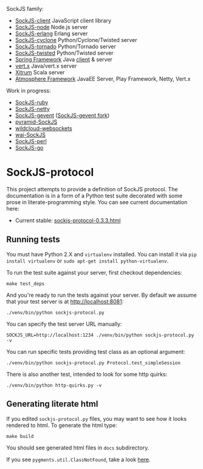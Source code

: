 SockJS family:

  * [SockJS-client](https://github.com/sockjs/sockjs-client) JavaScript client library
  * [SockJS-node](https://github.com/sockjs/sockjs-node) Node.js server
  * [SockJS-erlang](https://github.com/sockjs/sockjs-erlang) Erlang server
  * [SockJS-cyclone](https://github.com/flaviogrossi/sockjs-cyclone) Python/Cyclone/Twisted server
  * [SockJS-tornado](https://github.com/MrJoes/sockjs-tornado) Python/Tornado server
  * [SockJS-twisted](https://github.com/DesertBus/sockjs-twisted/) Python/Twisted server
  * [Spring Framework](http://projects.spring.io/spring-framework) Java [client](https://docs.spring.io/spring/docs/current/spring-framework-reference/web.html#websocket-fallback) & server
  * [vert.x](https://github.com/vert-x/vert.x) Java/vert.x server
  * [Xitrum](http://xitrum-framework.github.io/) Scala server
  * [Atmosphere Framework](http://github.com/Atmosphere/atmosphere) JavaEE Server, Play Framework, Netty, Vert.x

Work in progress:

  * [SockJS-ruby](https://github.com/nyarly/sockjs-ruby)
  * [SockJS-netty](https://github.com/cgbystrom/sockjs-netty)
  * [SockJS-gevent](https://github.com/sdiehl/sockjs-gevent) ([SockJS-gevent fork](https://github.com/njoyce/sockjs-gevent))
  * [pyramid-SockJS](https://github.com/fafhrd91/pyramid_sockjs)
  * [wildcloud-websockets](https://github.com/wildcloud/wildcloud-websockets)
  * [wai-SockJS](https://github.com/Palmik/wai-sockjs)
  * [SockJS-perl](https://github.com/vti/sockjs-perl)
  * [SockJS-go](https://github.com/igm/sockjs-go/)

SockJS-protocol
===============

This project attempts to provide a definition of SockJS protocol. The
documentation is in a form of a Python test suite decorated with some
prose in literate-programming style. You can see current documentation
here:

 * Current stable: [sockjs-protocol-0.3.3.html](
   http://sockjs.github.com/sockjs-protocol/sockjs-protocol-0.3.3.html)


Running tests
-------------

You must have Python 2.X and `virtualenv` installed. You can install
it via `pip install virtualenv` or `sudo apt-get install python-virtualenv`.

To run the test suite against your server, first checkout dependencies:

    make test_deps

And you're ready to run the tests against your server. By default we
assume that your test server is at
[http://localhost:8081](http://localhost:8081):

    ./venv/bin/python sockjs-protocol.py

You can specify the test server URL manually:

    SOCKJS_URL=http://localhost:1234 ./venv/bin/python sockjs-protocol.py -v

You can run specific tests providing test class as an optional argument:

    ./venv/bin/python sockjs-protocol.py Protocol.test_simpleSession


There is also another test, intended to look for some http quirks:

    ./venv/bin/python http-quirks.py -v


Generating literate html
------------------------

If you edited `sockjs-protocol.py` files, you may want to see how it
looks rendered to html. To generate the html type:

    make build

You should see generated html files in `docs` subdirectory.

If you see `pygments.util.ClassNotFound`, take a look
[here](https://github.com/fitzgen/pycco/issues/39).
